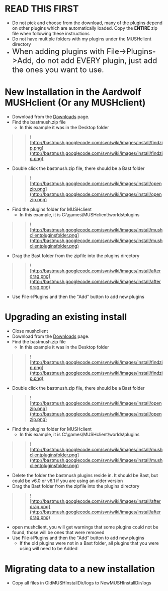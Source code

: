 # READ THIS FIRST #
  * Do not pick and choose from the download, many of the plugins depend on other plugins which are automatically loaded.  Copy the **ENTIRE** zip file when following these instructions
  * Do not have multiple folders with my plugins under the MUSHclient directory
  * <font size='5'>When adding plugins with File->Plugins->Add, do not add EVERY plugin, just add the ones you want to use.</font>

# New Installation in the Aardwolf MUSHclient (Or any MUSHclient) #
  * Download from the [Downloads](http://code.google.com/p/bastmush/downloads/list) page.
  * Find the bastmush.zip file
    * In this example it was in the Desktop folder
> > ![http://bastmush.googlecode.com/svn/wiki/images/install/findzip.png](http://bastmush.googlecode.com/svn/wiki/images/install/findzip.png)
  * Double click the bastmush.zip file, there should be a Bast folder
> > ![http://bastmush.googlecode.com/svn/wiki/images/install/openzip.png](http://bastmush.googlecode.com/svn/wiki/images/install/openzip.png)
  * Find the plugins folder for MUSHclient
    * In this example, it is C:\games\MUSHclient\worlds\plugins
> > ![http://bastmush.googlecode.com/svn/wiki/images/install/mushclientpluginsfolder.png](http://bastmush.googlecode.com/svn/wiki/images/install/mushclientpluginsfolder.png)
  * Drag the Bast folder from the zipfile into the plugins directory
> > ![http://bastmush.googlecode.com/svn/wiki/images/install/afterdrag.png](http://bastmush.googlecode.com/svn/wiki/images/install/afterdrag.png)
  * Use File->Plugins and then the "Add" button to add new plugins

# Upgrading an existing install #
  * Close mushclient
  * Download from the [Downloads](http://code.google.com/p/bastmush/downloads/list) page.
  * Find the bastmush.zip file
    * In this example it was in the Desktop folder
> > ![http://bastmush.googlecode.com/svn/wiki/images/install/findzip.png](http://bastmush.googlecode.com/svn/wiki/images/install/findzip.png)
  * Double click the bastmush.zip file, there should be a Bast folder
> > ![http://bastmush.googlecode.com/svn/wiki/images/install/openzip.png](http://bastmush.googlecode.com/svn/wiki/images/install/openzip.png)
  * Find the plugins folder for MUSHclient
    * In this example, it is C:\games\MUSHclient\worlds\plugins
> > ![http://bastmush.googlecode.com/svn/wiki/images/install/mushclientpluginsfolder.png](http://bastmush.googlecode.com/svn/wiki/images/install/mushclientpluginsfolder.png)
  * Delete the folder the bastmush plugins reside in.  It should be Bast, but could be v6.0 or v6.1 if you are using an older version
  * Drag the Bast folder from the zipfile into the plugins directory
> > ![http://bastmush.googlecode.com/svn/wiki/images/install/afterdrag.png](http://bastmush.googlecode.com/svn/wiki/images/install/afterdrag.png)
  * open mushclient, you will get warnings that some plugins could not be found, those will be ones that were removed
  * Use File->Plugins and then the "Add" button to add new plugins
    * If the old plugins were not in a Bast folder, all plugins that you were using will need to be Added

# Migrating data to a new installation #
  * Copy all files in OldMUSHInstallDir/logs to NewMUSHInstallDir/logs


